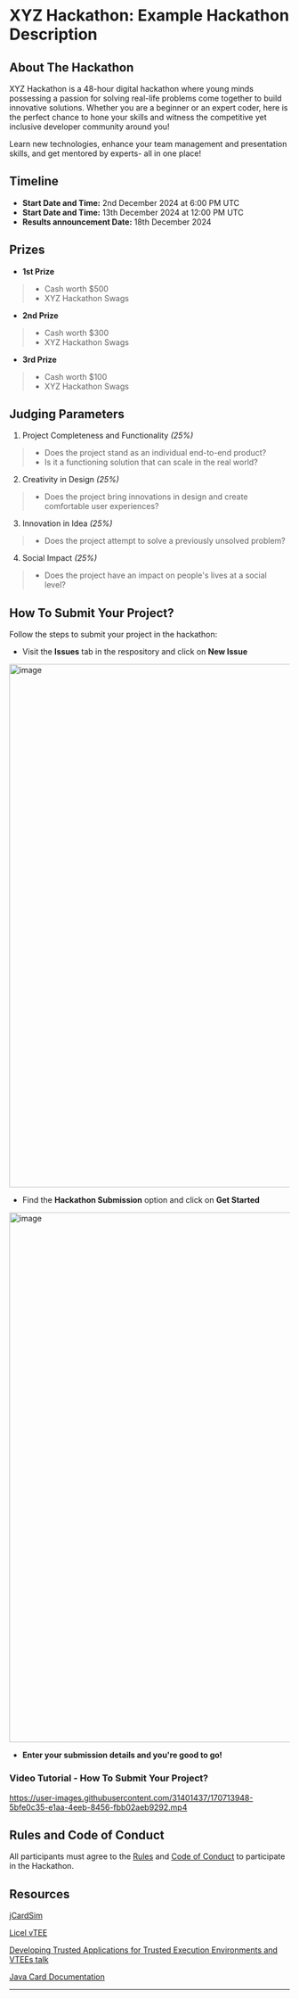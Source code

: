 # XYZ Hackathon: Example Hackathon Description

## About The Hackathon

XYZ Hackathon is a 48-hour digital hackathon where young minds possessing a passion for solving real-life problems come together to build innovative solutions. Whether you are a beginner or an expert coder, here is the perfect chance to hone your skills and witness the competitive yet inclusive developer community around you!

Learn new technologies, enhance your team management and presentation skills, and get mentored by experts- all in one place!

## Timeline

* **Start Date and Time:** 2nd December 2024 at 6:00 PM UTC
* **Start Date and Time:** 13th December 2024 at 12:00 PM UTC
* **Results announcement Date:** 18th December 2024

## Prizes

* **1st Prize**

>* Cash worth $500
>* XYZ Hackathon Swags


* **2nd Prize**

>* Cash worth $300
>* XYZ Hackathon Swags

* **3rd Prize**

>* Cash worth $100
>* XYZ Hackathon Swags

## Judging Parameters

1. Project Completeness and Functionality *(25%)*

> * Does the project stand as an individual end-to-end product?
> * Is it a functioning solution that can scale in the real world?

2. Creativity in Design *(25%)*

> * Does the project bring innovations in design and create comfortable user experiences?

3. Innovation in Idea *(25%)*

> * Does the project attempt to solve a previously unsolved problem?

4. Social Impact *(25%)*

> * Does the project have an impact on people's lives at a social level?

## How To Submit Your Project?

Follow the steps to submit your project in the hackathon:

* Visit the **Issues** tab in the respository and click on **New Issue**
<img width="939" alt="image" src="https://user-images.githubusercontent.com/31401437/170703361-5194ebb5-6938-4a25-abef-25ea4c60ae0b.png">

* Find the **Hackathon Submission** option and click on **Get Started** 
<img width="951" alt="image" src="https://user-images.githubusercontent.com/31401437/170703875-ec6a0737-f910-4734-9c5b-cb359d12ac91.png">

* **Enter your submission details and you're good to go!**

### Video Tutorial - How To Submit Your Project?

https://user-images.githubusercontent.com/31401437/170713948-5bfe0c35-e1aa-4eeb-8456-fbb02aeb9292.mp4

## Rules and Code of Conduct

All participants must agree to the [Rules](RULES.md) and [Code of Conduct](CODE_OF_CONDUCT.md) to participate in the Hackathon.

## Resources
[jCardSim](https://jcardsim.org)

[Licel vTEE](https://licelus.com/products/vtee)

[Developing Trusted Applications for Trusted Execution Environments and VTEEs talk](https://www.droidcon.com/2024/11/22/developing-trusted-applications-for-trusted-execution-environments-and-vtees/)

[Java Card Documentation](https://docs.oracle.com/en/java/javacard/3.1/index.html)


---
